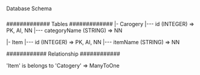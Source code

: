 #####
Database Schema
#####

#############
Tables 
#############
|- Carogery
|--- id           (INTEGER)  => PK, AI, NN
|--- categoryName  (STRING)  => NN

|- Item
|--- id           (INTEGER)  => PK, AI, NN
|--- itemName     (STRING)   => NN

############
Relationship
############

'Item' is belongs to 'Catogery' => ManyToOne